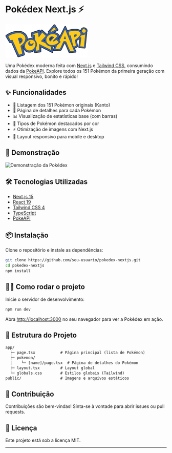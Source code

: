 # Pokédex Next.js ⚡️

![Pokédex Banner](https://raw.githubusercontent.com/PokeAPI/media/master/logo/pokeapi_256.png)

Uma Pokédex moderna feita com [Next.js](https://nextjs.org/) e [Tailwind CSS](https://tailwindcss.com/), consumindo dados da [PokeAPI](https://pokeapi.co/). Explore todos os 151 Pokémon da primeira geração com visual responsivo, bonito e rápido! 

## ✨ Funcionalidades

- 🔎 Listagem dos 151 Pokémon originais (Kanto)
- 📄 Página de detalhes para cada Pokémon
- 📊 Visualização de estatísticas base (com barras)
- 🎨 Tipos de Pokémon destacados por cor
- ⚡️ Otimização de imagens com Next.js
- 📱 Layout responsivo para mobile e desktop

## 🚀 Demonstração

![Demonstração da Pokédex](https://user-images.githubusercontent.com/465518/236689183-2e8e3c6b-0e3b-4b7e-9e0c-1e1e4e2e8e2d.gif)

## 🛠️ Tecnologias Utilizadas

- [Next.js 15](https://nextjs.org/)
- [React 19](https://react.dev/)
- [Tailwind CSS 4](https://tailwindcss.com/)
- [TypeScript](https://www.typescriptlang.org/)
- [PokeAPI](https://pokeapi.co/)

## 📦 Instalação

Clone o repositório e instale as dependências:

```bash
git clone https://github.com/seu-usuario/pokedex-nextjs.git
cd pokedex-nextjs
npm install
```

## 🏃‍♂️ Como rodar o projeto

Inicie o servidor de desenvolvimento:

```bash
npm run dev
```

Abra [http://localhost:3000](http://localhost:3000) no seu navegador para ver a Pokédex em ação.

## 📁 Estrutura do Projeto

```
app/
  ├─ page.tsx           # Página principal (lista de Pokémon)
  ├─ pokemon/
  │    └─ [name]/page.tsx  # Página de detalhes do Pokémon
  ├─ layout.tsx         # Layout global
  └─ globals.css        # Estilos globais (Tailwind)
public/                 # Imagens e arquivos estáticos
```

## 🤝 Contribuição

Contribuições são bem-vindas! Sinta-se à vontade para abrir issues ou pull requests.

## 📄 Licença

Este projeto está sob a licença MIT.

---

